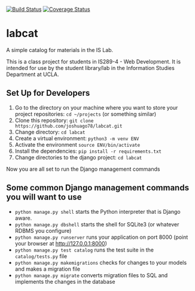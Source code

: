 [![Build Status](https://travis-ci.com/joshuago78/labcat.svg?branch=master)](https://travis-ci.com/joshuago78/labcat) [![Coverage Status](https://coveralls.io/repos/github/joshuago78/labcat/badge.svg?branch=master)](https://coveralls.io/github/joshuago78/labcat?branch=master)

# labcat
A simple catalog for materials in the IS Lab.

This is a class project for students in IS289-4 - Web Development. It is intended for use by the student library/lab in the Information Studies Department at UCLA.

## Set Up for Developers

1. Go to the directory on your machine where you want to store your project repositories: `cd ~/projects` (or something similar)
2. Clone this repository: `git clone https://github.com/joshuago78/labcat.git`
3. Change directory: `cd labcat`
4. Create a virtual environment: `python3 -m venv ENV`
5. Activate the environment `source ENV/bin/activate`
6. Install the dependencies: `pip install -r requirements.txt`
7. Change directories to the django project: `cd labcat`

Now you are all set to run the Django management commands

## Some common Django management commands you will want to use

- `python manage.py shell` starts the Python interpreter that is Django aware.
- `python manage.py dbshell` starts the shell for SQLite3 (or whatever RDBMS you configure)
- `python manage.py runserver` runs your application on port 8000 (point your browser at http://127.0.0.1:8000)
- `python manage.py test catalog` runs the test suite in the `catalog/tests.py` file
- `python manage.py makemigrations` checks for changes to your models and makes a migration file
- `python manage.py migrate` converts migration files to SQL and implements the changes in the database
